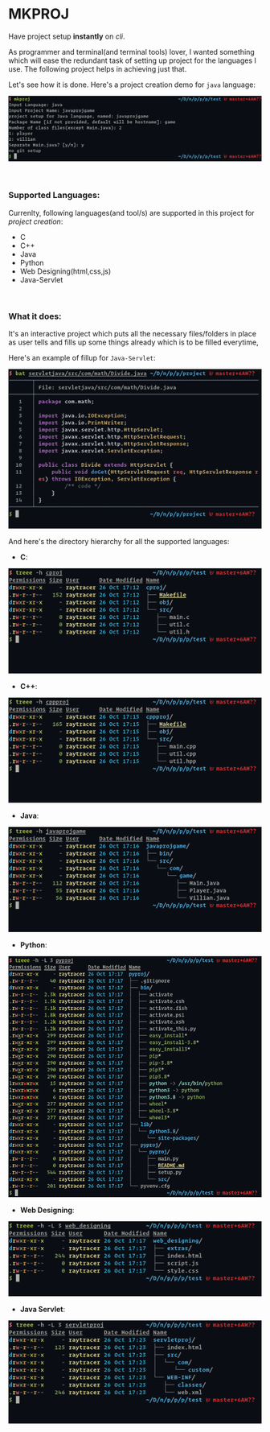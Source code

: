 # MKPROJ

Have project setup **instantly** on _cli_.

As programmer and terminal(and terminal tools) lover, I wanted something which will ease the redundant task of setting up project for the languages I use. The following project helps in achieving just that.

Let's see how it is done. Here's a project creation demo for `java` language:

![proj-creation-java](sshots/java-mkproj.png)

<br>

### Supported Languages:

Currenlty, following languages(and tool/s) are supported in this project for _project creation_:

* C
* C++
* Java
* Python
* Web Designing(html,css,js)
* Java-Servlet

<br>


### What it does:

It's an interactive project which puts all the necessary files/folders in place as user tells and fills up some things already which is to be filled everytime,

Here's an example of fillup for `Java-Servlet`:

![java-servlet-fillup](sshots/servlet-fillup.png)


And here's the directory hierarchy for all the supported languages:

* **C**:

![C-dir-struct](sshots/structure-cproj.png)


* **C++**:

![c++-dir-struct](sshots/structure-cppproj.png)


* **Java**:

![java-dir-struct](sshots/structure-javaproj.png)

* **Python**:

![python-dir-struct](sshots/structure-pyproj.png)

* **Web Designing**:

![webd-dir-struct](sshots/structure-webd.png)

* **Java Servlet**:

![servlet-dir-struct](sshots/structure-servlet.png)
